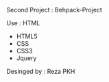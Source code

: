 Second Project : Behpack-Project

Use :
HTML 
- HTML5
- CSS
- CSS3
- Jquery

Desinged by : Reza PKH
